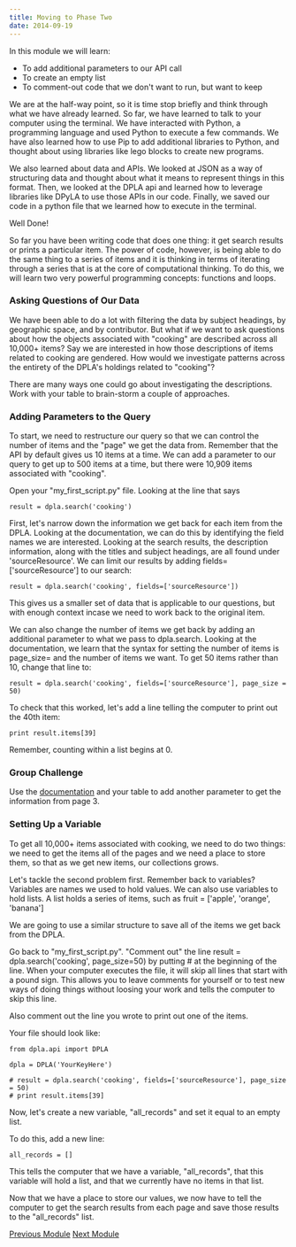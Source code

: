 ```yaml
---
title: Moving to Phase Two
date: 2014-09-19
---
```


In this module we will learn: 

- To add additional parameters to our API call
- To create an empty list
- To comment-out code that we don't want to run, but want to keep

We are at the half-way point, so it is time stop briefly and think through what we have already learned. So far, we have learned to talk to your computer using the terminal. We have interacted with Python, a programming language and used Python to execute a few commands. We have also learned how to use Pip to add additional libraries to Python, and thought about using libraries like lego blocks to create new programs. 

We also learned about data and APIs. We looked at JSON as a way of structuring data and thought about what it means to represent things in this format. Then, we looked at the DPLA api and learned how to leverage libraries like DPyLA to use those APIs in our code. Finally, we saved our code in a python file that we learned how to execute in the terminal.

Well Done!

So far you have been writing code that does one thing: it get search results or prints a particular item. The power of code, however, is being able to do the same thing to a series of items and it is thinking in terms of iterating through a series that is at the core of computational thinking. To do this, we will learn two very powerful programming concepts: functions and loops.


### Asking Questions of Our Data

We have been able to do a lot with filtering the data by subject headings, by geographic space, and by contributor. But what if we want to ask questions about how the objects associated with "cooking" are described across all 10,000+ items? Say we are interested in how those descriptions of items related to cooking are gendered. How would we investigate patterns across the entirety of the DPLA's holdings related to "cooking"?

There are many ways one could go about investigating the descriptions. Work with your table to brain-storm a couple of approaches.
 

### Adding Parameters to the Query

To start, we need to restructure our query so that we can control the number of items and the "page" we get the data from. Remember that the API by default gives us 10 items at a time. We can add a parameter to our query to get up to 500 items at a time, but there were 10,909 items associated with "cooking".

Open your "my_first_script.py" file. Looking at the line that says 

	result = dpla.search('cooking')

First, let's narrow down the information we get back for each item from the DPLA. Looking at the documentation, we can do this by identifying the field names we are interested. Looking at the search results, the description information, along with the titles and subject headings, are all found under 'sourceResource'. We can limit our results by adding <span class="command">fields=['sourceResource']</span> to our search:

	result = dpla.search('cooking', fields=['sourceResource'])

This gives us a smaller set of data that is applicable to our questions, but with enough context incase we need to work back to the original item.

We can also change the number of items we get back by adding an additional parameter to what we pass to dpla.search. Looking at the documentation, we learn that the syntax for setting the number of items is <span class="command">page_size=</span> and the number of items we want. To get 50 items rather than 10, change that line to:

	result = dpla.search('cooking', fields=['sourceResource'], page_size = 50)

To check that this worked, let's add a line telling the computer to print out the 40th item:

	print result.items[39]

Remember, counting within a list begins at 0.

### Group Challenge

Use the [documentation](https://github.com/bibliotechy/DPyLA) and your table to add another parameter to get the information from page 3.


### Setting Up a Variable

To get all 10,000+ items associated with cooking, we need to do two things: we need to get the items all of the pages and we need a place to store them, so that as we get new items, our collections grows.

Let's tackle the second problem first. Remember back to variables? Variables are names we used to hold values. We can also use variables to hold lists. A list holds a series of items, such as <span class='command'>fruit = ['apple', 'orange', 'banana']</span>

We are going to use a similar structure to save all of the items we get back from the DPLA.

Go back to "my_first_script.py". "Comment out" the line <span class="command">result = dpla.search('cooking', page_size=50)</span> by putting # at the beginning of the line. When your computer executes the file, it will skip all lines that start with a pound sign. This allows you to leave comments for yourself or to test new ways of doing things without loosing your work and tells the computer to skip this line. 

Also comment out the line you wrote to print out one of the items.

Your file should look like: 

	from dpla.api import DPLA

	dpla = DPLA('YourKeyHere')
	
	# result = dpla.search('cooking', fields=['sourceResource'], page_size = 50)
	# print result.items[39]

Now, let's create a new variable, "all_records" and set it equal to an empty list.

To do this, add a new line:

	all_records = []

This tells the computer that we have a variable, "all_records", that this variable will hold a list, and that we currently have no items in that list.

Now that we have a place to store our values, we now have to tell the computer to get the search results from each page and save those results to the "all_records" list.

<span class="left">[Previous Module](module05.html)</span>
<span class="right">[Next Module](module07.html)</span>